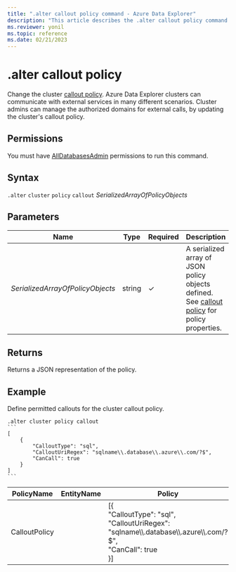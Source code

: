 ```yaml
---
title: ".alter callout policy command - Azure Data Explorer"
description: "This article describes the .alter callout policy command in Azure Data Explorer."
ms.reviewer: yonil
ms.topic: reference
ms.date: 02/21/2023
---
```

# .alter callout policy

Change the cluster [callout policy](calloutpolicy.md). Azure Data Explorer clusters can communicate with external services in many different scenarios. Cluster admins can manage the authorized domains for external calls, by updating the cluster's callout policy.

## Permissions

You must have [AllDatabasesAdmin](access-control/role-based-access-control.md) permissions to run this command.

## Syntax

`.alter` `cluster` `policy` `callout` *SerializedArrayOfPolicyObjects*

## Parameters

| Name | Type | Required | Description |
|--|--|--|--|
| *SerializedArrayOfPolicyObjects* | string | &check; | A serialized array of JSON policy objects defined. See [callout policy](calloutpolicy.md) for policy properties.|

## Returns

Returns a JSON representation of the policy.

## Example

Define permitted callouts for the cluster callout policy.

````kusto
.alter cluster policy callout
```
[
    {
        "CalloutType": "sql",
        "CalloutUriRegex": "sqlname\\.database\\.azure\\.com/?$",
        "CanCall": true
    }
]
```
````

|PolicyName|EntityName|Policy|ChildEntities|EntityType|
|---|---|---|---|---|
|CalloutPolicy||[{<br>"CalloutType": "sql",<br>"CalloutUriRegex": "sqlname\\\\.database\\\\.azure\\\\.com/?$",<br>"CanCall": true<br>}]|||
